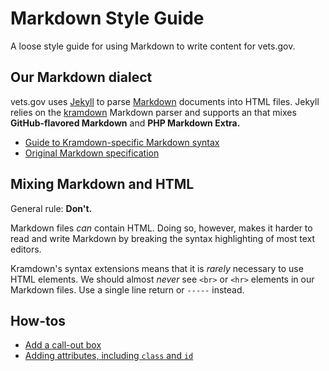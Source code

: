 # Markdown Style Guide

A loose style guide for using Markdown to write content for vets.gov.

## Our Markdown dialect

vets.gov uses [Jekyll](http://jekyllrb.com) to parse [Markdown](http://daringfireball.net/projects/markdown/) documents into HTML files. Jekyll relies on the [kramdown](http://kramdown.gettalong.org/parser/kramdown.html) Markdown parser and supports an that mixes **GitHub-flavored Markdown** and **PHP Markdown Extra.** 

- [Guide to Kramdown-specific Markdown syntax](http://kramdown.gettalong.org/syntax.html)
- [Original Markdown specification](https://daringfireball.net/projects/markdown/syntax)

## Mixing Markdown and HTML

General rule: **Don't.**

Markdown files _can_ contain HTML. Doing so, however, makes it harder to read and write Markdown by breaking the syntax highlighting of most text editors. 

Kramdown's syntax extensions means that it is _rarely_ necessary to use HTML elements. We should almost _never_ see `<br>` or `<hr>` elements in our Markdown files. Use a single line return or `-----` instead. 

## How-tos

- [Add a call-out box](AddCallOutBox.md)
- [Adding attributes, including `class` and `id`](AddingAttributes.md)